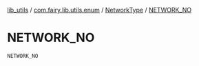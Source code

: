 [lib_utils](../../index.md) / [com.fairy.lib.utils.enum](../index.md) / [NetworkType](index.md) / [NETWORK_NO](./-n-e-t-w-o-r-k_-n-o.md)

# NETWORK_NO

`NETWORK_NO`
